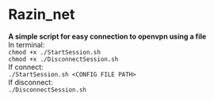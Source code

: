 # Razin_net
**A simple script for easy connection to openvpn using a file**<br>
In terminal:<br>
`chmod +x ./StartSession.sh`<br>
`chmod +x ./DisconnectSession.sh`<br>
If connect:<br>
`./StartSession.sh <CONFIG FILE PATH>`<br>
If disconnect:<br>
`./DisconnectSession.sh`<br>
